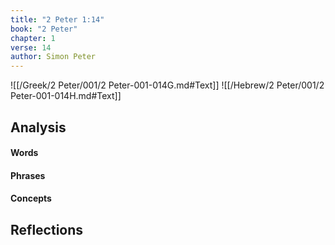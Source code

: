 ```yaml
---
title: "2 Peter 1:14"
book: "2 Peter"
chapter: 1
verse: 14
author: Simon Peter
---
```

![[/Greek/2 Peter/001/2 Peter-001-014G.md#Text]]
![[/Hebrew/2 Peter/001/2 Peter-001-014H.md#Text]]

## Analysis

#### Words

#### Phrases

#### Concepts

## Reflections
